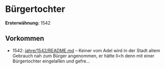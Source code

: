 # Bürgertochter

**Ersterwähnung:** 1542

## Vorkommen
- 1542: [jahre/1542/README.md](../jahre/1542/README.md) – Keiner vom Adel wird in der Stadt altem Gebrauch
nah zum Bürger angenommen, er hätte ſi<h denn mit
einer Bürgertochter eingelaſſen und gefre...
